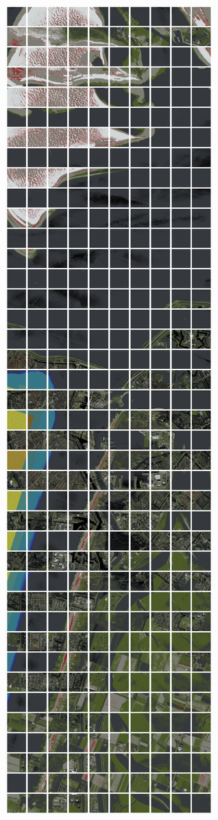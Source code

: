 <html>
<div>
<img src="https://github.com/HakkaTjakka/NL_TILE_MAP/blob/main/18/620/-1068/r.6200.-10680.png" height="44" width="44">
<img src="https://github.com/HakkaTjakka/NL_TILE_MAP/blob/main/18/620/-1068/r.6201.-10680.png" height="44" width="44">
<img src="https://github.com/HakkaTjakka/NL_TILE_MAP/blob/main/18/620/-1068/r.6202.-10680.png" height="44" width="44">
<img src="https://github.com/HakkaTjakka/NL_TILE_MAP/blob/main/18/620/-1068/r.6203.-10680.png" height="44" width="44">
<img src="https://github.com/HakkaTjakka/NL_TILE_MAP/blob/main/18/620/-1068/r.6204.-10680.png" height="44" width="44">
<img src="https://github.com/HakkaTjakka/NL_TILE_MAP/blob/main/18/620/-1068/r.6205.-10680.png" height="44" width="44">
<img src="https://github.com/HakkaTjakka/NL_TILE_MAP/blob/main/18/620/-1068/r.6206.-10680.png" height="44" width="44">
<img src="https://github.com/HakkaTjakka/NL_TILE_MAP/blob/main/18/620/-1068/r.6207.-10680.png" height="44" width="44">
<img src="https://github.com/HakkaTjakka/NL_TILE_MAP/blob/main/18/620/-1068/r.6208.-10680.png" height="44" width="44">
<img src="https://github.com/HakkaTjakka/NL_TILE_MAP/blob/main/18/620/-1068/r.6209.-10680.png" height="44" width="44">
<img src="https://github.com/HakkaTjakka/NL_TILE_MAP/blob/main/18/621/-1068/r.6210.-10680.png" height="44" width="44">
<img src="https://github.com/HakkaTjakka/NL_TILE_MAP/blob/main/18/621/-1068/r.6211.-10680.png" height="44" width="44">
<img src="https://github.com/HakkaTjakka/NL_TILE_MAP/blob/main/18/621/-1068/r.6212.-10680.png" height="44" width="44">
<img src="https://github.com/HakkaTjakka/NL_TILE_MAP/blob/main/18/621/-1068/r.6213.-10680.png" height="44" width="44">
<img src="https://github.com/HakkaTjakka/NL_TILE_MAP/blob/main/18/621/-1068/r.6214.-10680.png" height="44" width="44">
<img src="https://github.com/HakkaTjakka/NL_TILE_MAP/blob/main/18/621/-1068/r.6215.-10680.png" height="44" width="44">
<img src="https://github.com/HakkaTjakka/NL_TILE_MAP/blob/main/18/621/-1068/r.6216.-10680.png" height="44" width="44">
<img src="https://github.com/HakkaTjakka/NL_TILE_MAP/blob/main/18/621/-1068/r.6217.-10680.png" height="44" width="44">
<img src="https://github.com/HakkaTjakka/NL_TILE_MAP/blob/main/18/621/-1068/r.6218.-10680.png" height="44" width="44">
<img src="https://github.com/HakkaTjakka/NL_TILE_MAP/blob/main/18/621/-1068/r.6219.-10680.png" height="44" width="44">
<br>
<img src="https://github.com/HakkaTjakka/NL_TILE_MAP/blob/main/18/620/-1068/r.6200.-10679.png" height="44" width="44">
<img src="https://github.com/HakkaTjakka/NL_TILE_MAP/blob/main/18/620/-1068/r.6201.-10679.png" height="44" width="44">
<img src="https://github.com/HakkaTjakka/NL_TILE_MAP/blob/main/18/620/-1068/r.6202.-10679.png" height="44" width="44">
<img src="https://github.com/HakkaTjakka/NL_TILE_MAP/blob/main/18/620/-1068/r.6203.-10679.png" height="44" width="44">
<img src="https://github.com/HakkaTjakka/NL_TILE_MAP/blob/main/18/620/-1068/r.6204.-10679.png" height="44" width="44">
<img src="https://github.com/HakkaTjakka/NL_TILE_MAP/blob/main/18/620/-1068/r.6205.-10679.png" height="44" width="44">
<img src="https://github.com/HakkaTjakka/NL_TILE_MAP/blob/main/18/620/-1068/r.6206.-10679.png" height="44" width="44">
<img src="https://github.com/HakkaTjakka/NL_TILE_MAP/blob/main/18/620/-1068/r.6207.-10679.png" height="44" width="44">
<img src="https://github.com/HakkaTjakka/NL_TILE_MAP/blob/main/18/620/-1068/r.6208.-10679.png" height="44" width="44">
<img src="https://github.com/HakkaTjakka/NL_TILE_MAP/blob/main/18/620/-1068/r.6209.-10679.png" height="44" width="44">
<img src="https://github.com/HakkaTjakka/NL_TILE_MAP/blob/main/18/621/-1068/r.6210.-10679.png" height="44" width="44">
<img src="https://github.com/HakkaTjakka/NL_TILE_MAP/blob/main/18/621/-1068/r.6211.-10679.png" height="44" width="44">
<img src="https://github.com/HakkaTjakka/NL_TILE_MAP/blob/main/18/621/-1068/r.6212.-10679.png" height="44" width="44">
<img src="https://github.com/HakkaTjakka/NL_TILE_MAP/blob/main/18/621/-1068/r.6213.-10679.png" height="44" width="44">
<img src="https://github.com/HakkaTjakka/NL_TILE_MAP/blob/main/18/621/-1068/r.6214.-10679.png" height="44" width="44">
<img src="https://github.com/HakkaTjakka/NL_TILE_MAP/blob/main/18/621/-1068/r.6215.-10679.png" height="44" width="44">
<img src="https://github.com/HakkaTjakka/NL_TILE_MAP/blob/main/18/621/-1068/r.6216.-10679.png" height="44" width="44">
<img src="https://github.com/HakkaTjakka/NL_TILE_MAP/blob/main/18/621/-1068/r.6217.-10679.png" height="44" width="44">
<img src="https://github.com/HakkaTjakka/NL_TILE_MAP/blob/main/18/621/-1068/r.6218.-10679.png" height="44" width="44">
<img src="https://github.com/HakkaTjakka/NL_TILE_MAP/blob/main/18/621/-1068/r.6219.-10679.png" height="44" width="44">
<br>
<img src="https://github.com/HakkaTjakka/NL_TILE_MAP/blob/main/18/620/-1068/r.6200.-10678.png" height="44" width="44">
<img src="https://github.com/HakkaTjakka/NL_TILE_MAP/blob/main/18/620/-1068/r.6201.-10678.png" height="44" width="44">
<img src="https://github.com/HakkaTjakka/NL_TILE_MAP/blob/main/18/620/-1068/r.6202.-10678.png" height="44" width="44">
<img src="https://github.com/HakkaTjakka/NL_TILE_MAP/blob/main/18/620/-1068/r.6203.-10678.png" height="44" width="44">
<img src="https://github.com/HakkaTjakka/NL_TILE_MAP/blob/main/18/620/-1068/r.6204.-10678.png" height="44" width="44">
<img src="https://github.com/HakkaTjakka/NL_TILE_MAP/blob/main/18/620/-1068/r.6205.-10678.png" height="44" width="44">
<img src="https://github.com/HakkaTjakka/NL_TILE_MAP/blob/main/18/620/-1068/r.6206.-10678.png" height="44" width="44">
<img src="https://github.com/HakkaTjakka/NL_TILE_MAP/blob/main/18/620/-1068/r.6207.-10678.png" height="44" width="44">
<img src="https://github.com/HakkaTjakka/NL_TILE_MAP/blob/main/18/620/-1068/r.6208.-10678.png" height="44" width="44">
<img src="https://github.com/HakkaTjakka/NL_TILE_MAP/blob/main/18/620/-1068/r.6209.-10678.png" height="44" width="44">
<img src="https://github.com/HakkaTjakka/NL_TILE_MAP/blob/main/18/621/-1068/r.6210.-10678.png" height="44" width="44">
<img src="https://github.com/HakkaTjakka/NL_TILE_MAP/blob/main/18/621/-1068/r.6211.-10678.png" height="44" width="44">
<img src="https://github.com/HakkaTjakka/NL_TILE_MAP/blob/main/18/621/-1068/r.6212.-10678.png" height="44" width="44">
<img src="https://github.com/HakkaTjakka/NL_TILE_MAP/blob/main/18/621/-1068/r.6213.-10678.png" height="44" width="44">
<img src="https://github.com/HakkaTjakka/NL_TILE_MAP/blob/main/18/621/-1068/r.6214.-10678.png" height="44" width="44">
<img src="https://github.com/HakkaTjakka/NL_TILE_MAP/blob/main/18/621/-1068/r.6215.-10678.png" height="44" width="44">
<img src="https://github.com/HakkaTjakka/NL_TILE_MAP/blob/main/18/621/-1068/r.6216.-10678.png" height="44" width="44">
<img src="https://github.com/HakkaTjakka/NL_TILE_MAP/blob/main/18/621/-1068/r.6217.-10678.png" height="44" width="44">
<img src="https://github.com/HakkaTjakka/NL_TILE_MAP/blob/main/18/621/-1068/r.6218.-10678.png" height="44" width="44">
<img src="https://github.com/HakkaTjakka/NL_TILE_MAP/blob/main/18/621/-1068/r.6219.-10678.png" height="44" width="44">
<br>
<img src="https://github.com/HakkaTjakka/NL_TILE_MAP/blob/main/18/620/-1068/r.6200.-10677.png" height="44" width="44">
<img src="https://github.com/HakkaTjakka/NL_TILE_MAP/blob/main/18/620/-1068/r.6201.-10677.png" height="44" width="44">
<img src="https://github.com/HakkaTjakka/NL_TILE_MAP/blob/main/18/620/-1068/r.6202.-10677.png" height="44" width="44">
<img src="https://github.com/HakkaTjakka/NL_TILE_MAP/blob/main/18/620/-1068/r.6203.-10677.png" height="44" width="44">
<img src="https://github.com/HakkaTjakka/NL_TILE_MAP/blob/main/18/620/-1068/r.6204.-10677.png" height="44" width="44">
<img src="https://github.com/HakkaTjakka/NL_TILE_MAP/blob/main/18/620/-1068/r.6205.-10677.png" height="44" width="44">
<img src="https://github.com/HakkaTjakka/NL_TILE_MAP/blob/main/18/620/-1068/r.6206.-10677.png" height="44" width="44">
<img src="https://github.com/HakkaTjakka/NL_TILE_MAP/blob/main/18/620/-1068/r.6207.-10677.png" height="44" width="44">
<img src="https://github.com/HakkaTjakka/NL_TILE_MAP/blob/main/18/620/-1068/r.6208.-10677.png" height="44" width="44">
<img src="https://github.com/HakkaTjakka/NL_TILE_MAP/blob/main/18/620/-1068/r.6209.-10677.png" height="44" width="44">
<img src="https://github.com/HakkaTjakka/NL_TILE_MAP/blob/main/18/621/-1068/r.6210.-10677.png" height="44" width="44">
<img src="https://github.com/HakkaTjakka/NL_TILE_MAP/blob/main/18/621/-1068/r.6211.-10677.png" height="44" width="44">
<img src="https://github.com/HakkaTjakka/NL_TILE_MAP/blob/main/18/621/-1068/r.6212.-10677.png" height="44" width="44">
<img src="https://github.com/HakkaTjakka/NL_TILE_MAP/blob/main/18/621/-1068/r.6213.-10677.png" height="44" width="44">
<img src="https://github.com/HakkaTjakka/NL_TILE_MAP/blob/main/18/621/-1068/r.6214.-10677.png" height="44" width="44">
<img src="https://github.com/HakkaTjakka/NL_TILE_MAP/blob/main/18/621/-1068/r.6215.-10677.png" height="44" width="44">
<img src="https://github.com/HakkaTjakka/NL_TILE_MAP/blob/main/18/621/-1068/r.6216.-10677.png" height="44" width="44">
<img src="https://github.com/HakkaTjakka/NL_TILE_MAP/blob/main/18/621/-1068/r.6217.-10677.png" height="44" width="44">
<img src="https://github.com/HakkaTjakka/NL_TILE_MAP/blob/main/18/621/-1068/r.6218.-10677.png" height="44" width="44">
<img src="https://github.com/HakkaTjakka/NL_TILE_MAP/blob/main/18/621/-1068/r.6219.-10677.png" height="44" width="44">
<br>
<img src="https://github.com/HakkaTjakka/NL_TILE_MAP/blob/main/18/620/-1068/r.6200.-10676.png" height="44" width="44">
<img src="https://github.com/HakkaTjakka/NL_TILE_MAP/blob/main/18/620/-1068/r.6201.-10676.png" height="44" width="44">
<img src="https://github.com/HakkaTjakka/NL_TILE_MAP/blob/main/18/620/-1068/r.6202.-10676.png" height="44" width="44">
<img src="https://github.com/HakkaTjakka/NL_TILE_MAP/blob/main/18/620/-1068/r.6203.-10676.png" height="44" width="44">
<img src="https://github.com/HakkaTjakka/NL_TILE_MAP/blob/main/18/620/-1068/r.6204.-10676.png" height="44" width="44">
<img src="https://github.com/HakkaTjakka/NL_TILE_MAP/blob/main/18/620/-1068/r.6205.-10676.png" height="44" width="44">
<img src="https://github.com/HakkaTjakka/NL_TILE_MAP/blob/main/18/620/-1068/r.6206.-10676.png" height="44" width="44">
<img src="https://github.com/HakkaTjakka/NL_TILE_MAP/blob/main/18/620/-1068/r.6207.-10676.png" height="44" width="44">
<img src="https://github.com/HakkaTjakka/NL_TILE_MAP/blob/main/18/620/-1068/r.6208.-10676.png" height="44" width="44">
<img src="https://github.com/HakkaTjakka/NL_TILE_MAP/blob/main/18/620/-1068/r.6209.-10676.png" height="44" width="44">
<img src="https://github.com/HakkaTjakka/NL_TILE_MAP/blob/main/18/621/-1068/r.6210.-10676.png" height="44" width="44">
<img src="https://github.com/HakkaTjakka/NL_TILE_MAP/blob/main/18/621/-1068/r.6211.-10676.png" height="44" width="44">
<img src="https://github.com/HakkaTjakka/NL_TILE_MAP/blob/main/18/621/-1068/r.6212.-10676.png" height="44" width="44">
<img src="https://github.com/HakkaTjakka/NL_TILE_MAP/blob/main/18/621/-1068/r.6213.-10676.png" height="44" width="44">
<img src="https://github.com/HakkaTjakka/NL_TILE_MAP/blob/main/18/621/-1068/r.6214.-10676.png" height="44" width="44">
<img src="https://github.com/HakkaTjakka/NL_TILE_MAP/blob/main/18/621/-1068/r.6215.-10676.png" height="44" width="44">
<img src="https://github.com/HakkaTjakka/NL_TILE_MAP/blob/main/18/621/-1068/r.6216.-10676.png" height="44" width="44">
<img src="https://github.com/HakkaTjakka/NL_TILE_MAP/blob/main/18/621/-1068/r.6217.-10676.png" height="44" width="44">
<img src="https://github.com/HakkaTjakka/NL_TILE_MAP/blob/main/18/621/-1068/r.6218.-10676.png" height="44" width="44">
<img src="https://github.com/HakkaTjakka/NL_TILE_MAP/blob/main/18/621/-1068/r.6219.-10676.png" height="44" width="44">
<br>
<img src="https://github.com/HakkaTjakka/NL_TILE_MAP/blob/main/18/620/-1068/r.6200.-10675.png" height="44" width="44">
<img src="https://github.com/HakkaTjakka/NL_TILE_MAP/blob/main/18/620/-1068/r.6201.-10675.png" height="44" width="44">
<img src="https://github.com/HakkaTjakka/NL_TILE_MAP/blob/main/18/620/-1068/r.6202.-10675.png" height="44" width="44">
<img src="https://github.com/HakkaTjakka/NL_TILE_MAP/blob/main/18/620/-1068/r.6203.-10675.png" height="44" width="44">
<img src="https://github.com/HakkaTjakka/NL_TILE_MAP/blob/main/18/620/-1068/r.6204.-10675.png" height="44" width="44">
<img src="https://github.com/HakkaTjakka/NL_TILE_MAP/blob/main/18/620/-1068/r.6205.-10675.png" height="44" width="44">
<img src="https://github.com/HakkaTjakka/NL_TILE_MAP/blob/main/18/620/-1068/r.6206.-10675.png" height="44" width="44">
<img src="https://github.com/HakkaTjakka/NL_TILE_MAP/blob/main/18/620/-1068/r.6207.-10675.png" height="44" width="44">
<img src="https://github.com/HakkaTjakka/NL_TILE_MAP/blob/main/18/620/-1068/r.6208.-10675.png" height="44" width="44">
<img src="https://github.com/HakkaTjakka/NL_TILE_MAP/blob/main/18/620/-1068/r.6209.-10675.png" height="44" width="44">
<img src="https://github.com/HakkaTjakka/NL_TILE_MAP/blob/main/18/621/-1068/r.6210.-10675.png" height="44" width="44">
<img src="https://github.com/HakkaTjakka/NL_TILE_MAP/blob/main/18/621/-1068/r.6211.-10675.png" height="44" width="44">
<img src="https://github.com/HakkaTjakka/NL_TILE_MAP/blob/main/18/621/-1068/r.6212.-10675.png" height="44" width="44">
<img src="https://github.com/HakkaTjakka/NL_TILE_MAP/blob/main/18/621/-1068/r.6213.-10675.png" height="44" width="44">
<img src="https://github.com/HakkaTjakka/NL_TILE_MAP/blob/main/18/621/-1068/r.6214.-10675.png" height="44" width="44">
<img src="https://github.com/HakkaTjakka/NL_TILE_MAP/blob/main/18/621/-1068/r.6215.-10675.png" height="44" width="44">
<img src="https://github.com/HakkaTjakka/NL_TILE_MAP/blob/main/18/621/-1068/r.6216.-10675.png" height="44" width="44">
<img src="https://github.com/HakkaTjakka/NL_TILE_MAP/blob/main/18/621/-1068/r.6217.-10675.png" height="44" width="44">
<img src="https://github.com/HakkaTjakka/NL_TILE_MAP/blob/main/18/621/-1068/r.6218.-10675.png" height="44" width="44">
<img src="https://github.com/HakkaTjakka/NL_TILE_MAP/blob/main/18/621/-1068/r.6219.-10675.png" height="44" width="44">
<br>
<img src="https://github.com/HakkaTjakka/NL_TILE_MAP/blob/main/18/620/-1068/r.6200.-10674.png" height="44" width="44">
<img src="https://github.com/HakkaTjakka/NL_TILE_MAP/blob/main/18/620/-1068/r.6201.-10674.png" height="44" width="44">
<img src="https://github.com/HakkaTjakka/NL_TILE_MAP/blob/main/18/620/-1068/r.6202.-10674.png" height="44" width="44">
<img src="https://github.com/HakkaTjakka/NL_TILE_MAP/blob/main/18/620/-1068/r.6203.-10674.png" height="44" width="44">
<img src="https://github.com/HakkaTjakka/NL_TILE_MAP/blob/main/18/620/-1068/r.6204.-10674.png" height="44" width="44">
<img src="https://github.com/HakkaTjakka/NL_TILE_MAP/blob/main/18/620/-1068/r.6205.-10674.png" height="44" width="44">
<img src="https://github.com/HakkaTjakka/NL_TILE_MAP/blob/main/18/620/-1068/r.6206.-10674.png" height="44" width="44">
<img src="https://github.com/HakkaTjakka/NL_TILE_MAP/blob/main/18/620/-1068/r.6207.-10674.png" height="44" width="44">
<img src="https://github.com/HakkaTjakka/NL_TILE_MAP/blob/main/18/620/-1068/r.6208.-10674.png" height="44" width="44">
<img src="https://github.com/HakkaTjakka/NL_TILE_MAP/blob/main/18/620/-1068/r.6209.-10674.png" height="44" width="44">
<img src="https://github.com/HakkaTjakka/NL_TILE_MAP/blob/main/18/621/-1068/r.6210.-10674.png" height="44" width="44">
<img src="https://github.com/HakkaTjakka/NL_TILE_MAP/blob/main/18/621/-1068/r.6211.-10674.png" height="44" width="44">
<img src="https://github.com/HakkaTjakka/NL_TILE_MAP/blob/main/18/621/-1068/r.6212.-10674.png" height="44" width="44">
<img src="https://github.com/HakkaTjakka/NL_TILE_MAP/blob/main/18/621/-1068/r.6213.-10674.png" height="44" width="44">
<img src="https://github.com/HakkaTjakka/NL_TILE_MAP/blob/main/18/621/-1068/r.6214.-10674.png" height="44" width="44">
<img src="https://github.com/HakkaTjakka/NL_TILE_MAP/blob/main/18/621/-1068/r.6215.-10674.png" height="44" width="44">
<img src="https://github.com/HakkaTjakka/NL_TILE_MAP/blob/main/18/621/-1068/r.6216.-10674.png" height="44" width="44">
<img src="https://github.com/HakkaTjakka/NL_TILE_MAP/blob/main/18/621/-1068/r.6217.-10674.png" height="44" width="44">
<img src="https://github.com/HakkaTjakka/NL_TILE_MAP/blob/main/18/621/-1068/r.6218.-10674.png" height="44" width="44">
<img src="https://github.com/HakkaTjakka/NL_TILE_MAP/blob/main/18/621/-1068/r.6219.-10674.png" height="44" width="44">
<br>
<img src="https://github.com/HakkaTjakka/NL_TILE_MAP/blob/main/18/620/-1068/r.6200.-10673.png" height="44" width="44">
<img src="https://github.com/HakkaTjakka/NL_TILE_MAP/blob/main/18/620/-1068/r.6201.-10673.png" height="44" width="44">
<img src="https://github.com/HakkaTjakka/NL_TILE_MAP/blob/main/18/620/-1068/r.6202.-10673.png" height="44" width="44">
<img src="https://github.com/HakkaTjakka/NL_TILE_MAP/blob/main/18/620/-1068/r.6203.-10673.png" height="44" width="44">
<img src="https://github.com/HakkaTjakka/NL_TILE_MAP/blob/main/18/620/-1068/r.6204.-10673.png" height="44" width="44">
<img src="https://github.com/HakkaTjakka/NL_TILE_MAP/blob/main/18/620/-1068/r.6205.-10673.png" height="44" width="44">
<img src="https://github.com/HakkaTjakka/NL_TILE_MAP/blob/main/18/620/-1068/r.6206.-10673.png" height="44" width="44">
<img src="https://github.com/HakkaTjakka/NL_TILE_MAP/blob/main/18/620/-1068/r.6207.-10673.png" height="44" width="44">
<img src="https://github.com/HakkaTjakka/NL_TILE_MAP/blob/main/18/620/-1068/r.6208.-10673.png" height="44" width="44">
<img src="https://github.com/HakkaTjakka/NL_TILE_MAP/blob/main/18/620/-1068/r.6209.-10673.png" height="44" width="44">
<img src="https://github.com/HakkaTjakka/NL_TILE_MAP/blob/main/18/621/-1068/r.6210.-10673.png" height="44" width="44">
<img src="https://github.com/HakkaTjakka/NL_TILE_MAP/blob/main/18/621/-1068/r.6211.-10673.png" height="44" width="44">
<img src="https://github.com/HakkaTjakka/NL_TILE_MAP/blob/main/18/621/-1068/r.6212.-10673.png" height="44" width="44">
<img src="https://github.com/HakkaTjakka/NL_TILE_MAP/blob/main/18/621/-1068/r.6213.-10673.png" height="44" width="44">
<img src="https://github.com/HakkaTjakka/NL_TILE_MAP/blob/main/18/621/-1068/r.6214.-10673.png" height="44" width="44">
<img src="https://github.com/HakkaTjakka/NL_TILE_MAP/blob/main/18/621/-1068/r.6215.-10673.png" height="44" width="44">
<img src="https://github.com/HakkaTjakka/NL_TILE_MAP/blob/main/18/621/-1068/r.6216.-10673.png" height="44" width="44">
<img src="https://github.com/HakkaTjakka/NL_TILE_MAP/blob/main/18/621/-1068/r.6217.-10673.png" height="44" width="44">
<img src="https://github.com/HakkaTjakka/NL_TILE_MAP/blob/main/18/621/-1068/r.6218.-10673.png" height="44" width="44">
<img src="https://github.com/HakkaTjakka/NL_TILE_MAP/blob/main/18/621/-1068/r.6219.-10673.png" height="44" width="44">
<br>
<img src="https://github.com/HakkaTjakka/NL_TILE_MAP/blob/main/18/620/-1068/r.6200.-10672.png" height="44" width="44">
<img src="https://github.com/HakkaTjakka/NL_TILE_MAP/blob/main/18/620/-1068/r.6201.-10672.png" height="44" width="44">
<img src="https://github.com/HakkaTjakka/NL_TILE_MAP/blob/main/18/620/-1068/r.6202.-10672.png" height="44" width="44">
<img src="https://github.com/HakkaTjakka/NL_TILE_MAP/blob/main/18/620/-1068/r.6203.-10672.png" height="44" width="44">
<img src="https://github.com/HakkaTjakka/NL_TILE_MAP/blob/main/18/620/-1068/r.6204.-10672.png" height="44" width="44">
<img src="https://github.com/HakkaTjakka/NL_TILE_MAP/blob/main/18/620/-1068/r.6205.-10672.png" height="44" width="44">
<img src="https://github.com/HakkaTjakka/NL_TILE_MAP/blob/main/18/620/-1068/r.6206.-10672.png" height="44" width="44">
<img src="https://github.com/HakkaTjakka/NL_TILE_MAP/blob/main/18/620/-1068/r.6207.-10672.png" height="44" width="44">
<img src="https://github.com/HakkaTjakka/NL_TILE_MAP/blob/main/18/620/-1068/r.6208.-10672.png" height="44" width="44">
<img src="https://github.com/HakkaTjakka/NL_TILE_MAP/blob/main/18/620/-1068/r.6209.-10672.png" height="44" width="44">
<img src="https://github.com/HakkaTjakka/NL_TILE_MAP/blob/main/18/621/-1068/r.6210.-10672.png" height="44" width="44">
<img src="https://github.com/HakkaTjakka/NL_TILE_MAP/blob/main/18/621/-1068/r.6211.-10672.png" height="44" width="44">
<img src="https://github.com/HakkaTjakka/NL_TILE_MAP/blob/main/18/621/-1068/r.6212.-10672.png" height="44" width="44">
<img src="https://github.com/HakkaTjakka/NL_TILE_MAP/blob/main/18/621/-1068/r.6213.-10672.png" height="44" width="44">
<img src="https://github.com/HakkaTjakka/NL_TILE_MAP/blob/main/18/621/-1068/r.6214.-10672.png" height="44" width="44">
<img src="https://github.com/HakkaTjakka/NL_TILE_MAP/blob/main/18/621/-1068/r.6215.-10672.png" height="44" width="44">
<img src="https://github.com/HakkaTjakka/NL_TILE_MAP/blob/main/18/621/-1068/r.6216.-10672.png" height="44" width="44">
<img src="https://github.com/HakkaTjakka/NL_TILE_MAP/blob/main/18/621/-1068/r.6217.-10672.png" height="44" width="44">
<img src="https://github.com/HakkaTjakka/NL_TILE_MAP/blob/main/18/621/-1068/r.6218.-10672.png" height="44" width="44">
<img src="https://github.com/HakkaTjakka/NL_TILE_MAP/blob/main/18/621/-1068/r.6219.-10672.png" height="44" width="44">
<br>
<img src="https://github.com/HakkaTjakka/NL_TILE_MAP/blob/main/18/620/-1068/r.6200.-10671.png" height="44" width="44">
<img src="https://github.com/HakkaTjakka/NL_TILE_MAP/blob/main/18/620/-1068/r.6201.-10671.png" height="44" width="44">
<img src="https://github.com/HakkaTjakka/NL_TILE_MAP/blob/main/18/620/-1068/r.6202.-10671.png" height="44" width="44">
<img src="https://github.com/HakkaTjakka/NL_TILE_MAP/blob/main/18/620/-1068/r.6203.-10671.png" height="44" width="44">
<img src="https://github.com/HakkaTjakka/NL_TILE_MAP/blob/main/18/620/-1068/r.6204.-10671.png" height="44" width="44">
<img src="https://github.com/HakkaTjakka/NL_TILE_MAP/blob/main/18/620/-1068/r.6205.-10671.png" height="44" width="44">
<img src="https://github.com/HakkaTjakka/NL_TILE_MAP/blob/main/18/620/-1068/r.6206.-10671.png" height="44" width="44">
<img src="https://github.com/HakkaTjakka/NL_TILE_MAP/blob/main/18/620/-1068/r.6207.-10671.png" height="44" width="44">
<img src="https://github.com/HakkaTjakka/NL_TILE_MAP/blob/main/18/620/-1068/r.6208.-10671.png" height="44" width="44">
<img src="https://github.com/HakkaTjakka/NL_TILE_MAP/blob/main/18/620/-1068/r.6209.-10671.png" height="44" width="44">
<img src="https://github.com/HakkaTjakka/NL_TILE_MAP/blob/main/18/621/-1068/r.6210.-10671.png" height="44" width="44">
<img src="https://github.com/HakkaTjakka/NL_TILE_MAP/blob/main/18/621/-1068/r.6211.-10671.png" height="44" width="44">
<img src="https://github.com/HakkaTjakka/NL_TILE_MAP/blob/main/18/621/-1068/r.6212.-10671.png" height="44" width="44">
<img src="https://github.com/HakkaTjakka/NL_TILE_MAP/blob/main/18/621/-1068/r.6213.-10671.png" height="44" width="44">
<img src="https://github.com/HakkaTjakka/NL_TILE_MAP/blob/main/18/621/-1068/r.6214.-10671.png" height="44" width="44">
<img src="https://github.com/HakkaTjakka/NL_TILE_MAP/blob/main/18/621/-1068/r.6215.-10671.png" height="44" width="44">
<img src="https://github.com/HakkaTjakka/NL_TILE_MAP/blob/main/18/621/-1068/r.6216.-10671.png" height="44" width="44">
<img src="https://github.com/HakkaTjakka/NL_TILE_MAP/blob/main/18/621/-1068/r.6217.-10671.png" height="44" width="44">
<img src="https://github.com/HakkaTjakka/NL_TILE_MAP/blob/main/18/621/-1068/r.6218.-10671.png" height="44" width="44">
<img src="https://github.com/HakkaTjakka/NL_TILE_MAP/blob/main/18/621/-1068/r.6219.-10671.png" height="44" width="44">
<br>
<img src="https://github.com/HakkaTjakka/NL_TILE_MAP/blob/main/18/620/-1067/r.6200.-10670.png" height="44" width="44">
<img src="https://github.com/HakkaTjakka/NL_TILE_MAP/blob/main/18/620/-1067/r.6201.-10670.png" height="44" width="44">
<img src="https://github.com/HakkaTjakka/NL_TILE_MAP/blob/main/18/620/-1067/r.6202.-10670.png" height="44" width="44">
<img src="https://github.com/HakkaTjakka/NL_TILE_MAP/blob/main/18/620/-1067/r.6203.-10670.png" height="44" width="44">
<img src="https://github.com/HakkaTjakka/NL_TILE_MAP/blob/main/18/620/-1067/r.6204.-10670.png" height="44" width="44">
<img src="https://github.com/HakkaTjakka/NL_TILE_MAP/blob/main/18/620/-1067/r.6205.-10670.png" height="44" width="44">
<img src="https://github.com/HakkaTjakka/NL_TILE_MAP/blob/main/18/620/-1067/r.6206.-10670.png" height="44" width="44">
<img src="https://github.com/HakkaTjakka/NL_TILE_MAP/blob/main/18/620/-1067/r.6207.-10670.png" height="44" width="44">
<img src="https://github.com/HakkaTjakka/NL_TILE_MAP/blob/main/18/620/-1067/r.6208.-10670.png" height="44" width="44">
<img src="https://github.com/HakkaTjakka/NL_TILE_MAP/blob/main/18/620/-1067/r.6209.-10670.png" height="44" width="44">
<img src="https://github.com/HakkaTjakka/NL_TILE_MAP/blob/main/18/621/-1067/r.6210.-10670.png" height="44" width="44">
<img src="https://github.com/HakkaTjakka/NL_TILE_MAP/blob/main/18/621/-1067/r.6211.-10670.png" height="44" width="44">
<img src="https://github.com/HakkaTjakka/NL_TILE_MAP/blob/main/18/621/-1067/r.6212.-10670.png" height="44" width="44">
<img src="https://github.com/HakkaTjakka/NL_TILE_MAP/blob/main/18/621/-1067/r.6213.-10670.png" height="44" width="44">
<img src="https://github.com/HakkaTjakka/NL_TILE_MAP/blob/main/18/621/-1067/r.6214.-10670.png" height="44" width="44">
<img src="https://github.com/HakkaTjakka/NL_TILE_MAP/blob/main/18/621/-1067/r.6215.-10670.png" height="44" width="44">
<img src="https://github.com/HakkaTjakka/NL_TILE_MAP/blob/main/18/621/-1067/r.6216.-10670.png" height="44" width="44">
<img src="https://github.com/HakkaTjakka/NL_TILE_MAP/blob/main/18/621/-1067/r.6217.-10670.png" height="44" width="44">
<img src="https://github.com/HakkaTjakka/NL_TILE_MAP/blob/main/18/621/-1067/r.6218.-10670.png" height="44" width="44">
<img src="https://github.com/HakkaTjakka/NL_TILE_MAP/blob/main/18/621/-1067/r.6219.-10670.png" height="44" width="44">
<br>
<img src="https://github.com/HakkaTjakka/NL_TILE_MAP/blob/main/18/620/-1067/r.6200.-10669.png" height="44" width="44">
<img src="https://github.com/HakkaTjakka/NL_TILE_MAP/blob/main/18/620/-1067/r.6201.-10669.png" height="44" width="44">
<img src="https://github.com/HakkaTjakka/NL_TILE_MAP/blob/main/18/620/-1067/r.6202.-10669.png" height="44" width="44">
<img src="https://github.com/HakkaTjakka/NL_TILE_MAP/blob/main/18/620/-1067/r.6203.-10669.png" height="44" width="44">
<img src="https://github.com/HakkaTjakka/NL_TILE_MAP/blob/main/18/620/-1067/r.6204.-10669.png" height="44" width="44">
<img src="https://github.com/HakkaTjakka/NL_TILE_MAP/blob/main/18/620/-1067/r.6205.-10669.png" height="44" width="44">
<img src="https://github.com/HakkaTjakka/NL_TILE_MAP/blob/main/18/620/-1067/r.6206.-10669.png" height="44" width="44">
<img src="https://github.com/HakkaTjakka/NL_TILE_MAP/blob/main/18/620/-1067/r.6207.-10669.png" height="44" width="44">
<img src="https://github.com/HakkaTjakka/NL_TILE_MAP/blob/main/18/620/-1067/r.6208.-10669.png" height="44" width="44">
<img src="https://github.com/HakkaTjakka/NL_TILE_MAP/blob/main/18/620/-1067/r.6209.-10669.png" height="44" width="44">
<img src="https://github.com/HakkaTjakka/NL_TILE_MAP/blob/main/18/621/-1067/r.6210.-10669.png" height="44" width="44">
<img src="https://github.com/HakkaTjakka/NL_TILE_MAP/blob/main/18/621/-1067/r.6211.-10669.png" height="44" width="44">
<img src="https://github.com/HakkaTjakka/NL_TILE_MAP/blob/main/18/621/-1067/r.6212.-10669.png" height="44" width="44">
<img src="https://github.com/HakkaTjakka/NL_TILE_MAP/blob/main/18/621/-1067/r.6213.-10669.png" height="44" width="44">
<img src="https://github.com/HakkaTjakka/NL_TILE_MAP/blob/main/18/621/-1067/r.6214.-10669.png" height="44" width="44">
<img src="https://github.com/HakkaTjakka/NL_TILE_MAP/blob/main/18/621/-1067/r.6215.-10669.png" height="44" width="44">
<img src="https://github.com/HakkaTjakka/NL_TILE_MAP/blob/main/18/621/-1067/r.6216.-10669.png" height="44" width="44">
<img src="https://github.com/HakkaTjakka/NL_TILE_MAP/blob/main/18/621/-1067/r.6217.-10669.png" height="44" width="44">
<img src="https://github.com/HakkaTjakka/NL_TILE_MAP/blob/main/18/621/-1067/r.6218.-10669.png" height="44" width="44">
<img src="https://github.com/HakkaTjakka/NL_TILE_MAP/blob/main/18/621/-1067/r.6219.-10669.png" height="44" width="44">
<br>
<img src="https://github.com/HakkaTjakka/NL_TILE_MAP/blob/main/18/620/-1067/r.6200.-10668.png" height="44" width="44">
<img src="https://github.com/HakkaTjakka/NL_TILE_MAP/blob/main/18/620/-1067/r.6201.-10668.png" height="44" width="44">
<img src="https://github.com/HakkaTjakka/NL_TILE_MAP/blob/main/18/620/-1067/r.6202.-10668.png" height="44" width="44">
<img src="https://github.com/HakkaTjakka/NL_TILE_MAP/blob/main/18/620/-1067/r.6203.-10668.png" height="44" width="44">
<img src="https://github.com/HakkaTjakka/NL_TILE_MAP/blob/main/18/620/-1067/r.6204.-10668.png" height="44" width="44">
<img src="https://github.com/HakkaTjakka/NL_TILE_MAP/blob/main/18/620/-1067/r.6205.-10668.png" height="44" width="44">
<img src="https://github.com/HakkaTjakka/NL_TILE_MAP/blob/main/18/620/-1067/r.6206.-10668.png" height="44" width="44">
<img src="https://github.com/HakkaTjakka/NL_TILE_MAP/blob/main/18/620/-1067/r.6207.-10668.png" height="44" width="44">
<img src="https://github.com/HakkaTjakka/NL_TILE_MAP/blob/main/18/620/-1067/r.6208.-10668.png" height="44" width="44">
<img src="https://github.com/HakkaTjakka/NL_TILE_MAP/blob/main/18/620/-1067/r.6209.-10668.png" height="44" width="44">
<img src="https://github.com/HakkaTjakka/NL_TILE_MAP/blob/main/18/621/-1067/r.6210.-10668.png" height="44" width="44">
<img src="https://github.com/HakkaTjakka/NL_TILE_MAP/blob/main/18/621/-1067/r.6211.-10668.png" height="44" width="44">
<img src="https://github.com/HakkaTjakka/NL_TILE_MAP/blob/main/18/621/-1067/r.6212.-10668.png" height="44" width="44">
<img src="https://github.com/HakkaTjakka/NL_TILE_MAP/blob/main/18/621/-1067/r.6213.-10668.png" height="44" width="44">
<img src="https://github.com/HakkaTjakka/NL_TILE_MAP/blob/main/18/621/-1067/r.6214.-10668.png" height="44" width="44">
<img src="https://github.com/HakkaTjakka/NL_TILE_MAP/blob/main/18/621/-1067/r.6215.-10668.png" height="44" width="44">
<img src="https://github.com/HakkaTjakka/NL_TILE_MAP/blob/main/18/621/-1067/r.6216.-10668.png" height="44" width="44">
<img src="https://github.com/HakkaTjakka/NL_TILE_MAP/blob/main/18/621/-1067/r.6217.-10668.png" height="44" width="44">
<img src="https://github.com/HakkaTjakka/NL_TILE_MAP/blob/main/18/621/-1067/r.6218.-10668.png" height="44" width="44">
<img src="https://github.com/HakkaTjakka/NL_TILE_MAP/blob/main/18/621/-1067/r.6219.-10668.png" height="44" width="44">
<br>
<img src="https://github.com/HakkaTjakka/NL_TILE_MAP/blob/main/18/620/-1067/r.6200.-10667.png" height="44" width="44">
<img src="https://github.com/HakkaTjakka/NL_TILE_MAP/blob/main/18/620/-1067/r.6201.-10667.png" height="44" width="44">
<img src="https://github.com/HakkaTjakka/NL_TILE_MAP/blob/main/18/620/-1067/r.6202.-10667.png" height="44" width="44">
<img src="https://github.com/HakkaTjakka/NL_TILE_MAP/blob/main/18/620/-1067/r.6203.-10667.png" height="44" width="44">
<img src="https://github.com/HakkaTjakka/NL_TILE_MAP/blob/main/18/620/-1067/r.6204.-10667.png" height="44" width="44">
<img src="https://github.com/HakkaTjakka/NL_TILE_MAP/blob/main/18/620/-1067/r.6205.-10667.png" height="44" width="44">
<img src="https://github.com/HakkaTjakka/NL_TILE_MAP/blob/main/18/620/-1067/r.6206.-10667.png" height="44" width="44">
<img src="https://github.com/HakkaTjakka/NL_TILE_MAP/blob/main/18/620/-1067/r.6207.-10667.png" height="44" width="44">
<img src="https://github.com/HakkaTjakka/NL_TILE_MAP/blob/main/18/620/-1067/r.6208.-10667.png" height="44" width="44">
<img src="https://github.com/HakkaTjakka/NL_TILE_MAP/blob/main/18/620/-1067/r.6209.-10667.png" height="44" width="44">
<img src="https://github.com/HakkaTjakka/NL_TILE_MAP/blob/main/18/621/-1067/r.6210.-10667.png" height="44" width="44">
<img src="https://github.com/HakkaTjakka/NL_TILE_MAP/blob/main/18/621/-1067/r.6211.-10667.png" height="44" width="44">
<img src="https://github.com/HakkaTjakka/NL_TILE_MAP/blob/main/18/621/-1067/r.6212.-10667.png" height="44" width="44">
<img src="https://github.com/HakkaTjakka/NL_TILE_MAP/blob/main/18/621/-1067/r.6213.-10667.png" height="44" width="44">
<img src="https://github.com/HakkaTjakka/NL_TILE_MAP/blob/main/18/621/-1067/r.6214.-10667.png" height="44" width="44">
<img src="https://github.com/HakkaTjakka/NL_TILE_MAP/blob/main/18/621/-1067/r.6215.-10667.png" height="44" width="44">
<img src="https://github.com/HakkaTjakka/NL_TILE_MAP/blob/main/18/621/-1067/r.6216.-10667.png" height="44" width="44">
<img src="https://github.com/HakkaTjakka/NL_TILE_MAP/blob/main/18/621/-1067/r.6217.-10667.png" height="44" width="44">
<img src="https://github.com/HakkaTjakka/NL_TILE_MAP/blob/main/18/621/-1067/r.6218.-10667.png" height="44" width="44">
<img src="https://github.com/HakkaTjakka/NL_TILE_MAP/blob/main/18/621/-1067/r.6219.-10667.png" height="44" width="44">
<br>
<img src="https://github.com/HakkaTjakka/NL_TILE_MAP/blob/main/18/620/-1067/r.6200.-10666.png" height="44" width="44">
<img src="https://github.com/HakkaTjakka/NL_TILE_MAP/blob/main/18/620/-1067/r.6201.-10666.png" height="44" width="44">
<img src="https://github.com/HakkaTjakka/NL_TILE_MAP/blob/main/18/620/-1067/r.6202.-10666.png" height="44" width="44">
<img src="https://github.com/HakkaTjakka/NL_TILE_MAP/blob/main/18/620/-1067/r.6203.-10666.png" height="44" width="44">
<img src="https://github.com/HakkaTjakka/NL_TILE_MAP/blob/main/18/620/-1067/r.6204.-10666.png" height="44" width="44">
<img src="https://github.com/HakkaTjakka/NL_TILE_MAP/blob/main/18/620/-1067/r.6205.-10666.png" height="44" width="44">
<img src="https://github.com/HakkaTjakka/NL_TILE_MAP/blob/main/18/620/-1067/r.6206.-10666.png" height="44" width="44">
<img src="https://github.com/HakkaTjakka/NL_TILE_MAP/blob/main/18/620/-1067/r.6207.-10666.png" height="44" width="44">
<img src="https://github.com/HakkaTjakka/NL_TILE_MAP/blob/main/18/620/-1067/r.6208.-10666.png" height="44" width="44">
<img src="https://github.com/HakkaTjakka/NL_TILE_MAP/blob/main/18/620/-1067/r.6209.-10666.png" height="44" width="44">
<img src="https://github.com/HakkaTjakka/NL_TILE_MAP/blob/main/18/621/-1067/r.6210.-10666.png" height="44" width="44">
<img src="https://github.com/HakkaTjakka/NL_TILE_MAP/blob/main/18/621/-1067/r.6211.-10666.png" height="44" width="44">
<img src="https://github.com/HakkaTjakka/NL_TILE_MAP/blob/main/18/621/-1067/r.6212.-10666.png" height="44" width="44">
<img src="https://github.com/HakkaTjakka/NL_TILE_MAP/blob/main/18/621/-1067/r.6213.-10666.png" height="44" width="44">
<img src="https://github.com/HakkaTjakka/NL_TILE_MAP/blob/main/18/621/-1067/r.6214.-10666.png" height="44" width="44">
<img src="https://github.com/HakkaTjakka/NL_TILE_MAP/blob/main/18/621/-1067/r.6215.-10666.png" height="44" width="44">
<img src="https://github.com/HakkaTjakka/NL_TILE_MAP/blob/main/18/621/-1067/r.6216.-10666.png" height="44" width="44">
<img src="https://github.com/HakkaTjakka/NL_TILE_MAP/blob/main/18/621/-1067/r.6217.-10666.png" height="44" width="44">
<img src="https://github.com/HakkaTjakka/NL_TILE_MAP/blob/main/18/621/-1067/r.6218.-10666.png" height="44" width="44">
<img src="https://github.com/HakkaTjakka/NL_TILE_MAP/blob/main/18/621/-1067/r.6219.-10666.png" height="44" width="44">
<br>
<img src="https://github.com/HakkaTjakka/NL_TILE_MAP/blob/main/18/620/-1067/r.6200.-10665.png" height="44" width="44">
<img src="https://github.com/HakkaTjakka/NL_TILE_MAP/blob/main/18/620/-1067/r.6201.-10665.png" height="44" width="44">
<img src="https://github.com/HakkaTjakka/NL_TILE_MAP/blob/main/18/620/-1067/r.6202.-10665.png" height="44" width="44">
<img src="https://github.com/HakkaTjakka/NL_TILE_MAP/blob/main/18/620/-1067/r.6203.-10665.png" height="44" width="44">
<img src="https://github.com/HakkaTjakka/NL_TILE_MAP/blob/main/18/620/-1067/r.6204.-10665.png" height="44" width="44">
<img src="https://github.com/HakkaTjakka/NL_TILE_MAP/blob/main/18/620/-1067/r.6205.-10665.png" height="44" width="44">
<img src="https://github.com/HakkaTjakka/NL_TILE_MAP/blob/main/18/620/-1067/r.6206.-10665.png" height="44" width="44">
<img src="https://github.com/HakkaTjakka/NL_TILE_MAP/blob/main/18/620/-1067/r.6207.-10665.png" height="44" width="44">
<img src="https://github.com/HakkaTjakka/NL_TILE_MAP/blob/main/18/620/-1067/r.6208.-10665.png" height="44" width="44">
<img src="https://github.com/HakkaTjakka/NL_TILE_MAP/blob/main/18/620/-1067/r.6209.-10665.png" height="44" width="44">
<img src="https://github.com/HakkaTjakka/NL_TILE_MAP/blob/main/18/621/-1067/r.6210.-10665.png" height="44" width="44">
<img src="https://github.com/HakkaTjakka/NL_TILE_MAP/blob/main/18/621/-1067/r.6211.-10665.png" height="44" width="44">
<img src="https://github.com/HakkaTjakka/NL_TILE_MAP/blob/main/18/621/-1067/r.6212.-10665.png" height="44" width="44">
<img src="https://github.com/HakkaTjakka/NL_TILE_MAP/blob/main/18/621/-1067/r.6213.-10665.png" height="44" width="44">
<img src="https://github.com/HakkaTjakka/NL_TILE_MAP/blob/main/18/621/-1067/r.6214.-10665.png" height="44" width="44">
<img src="https://github.com/HakkaTjakka/NL_TILE_MAP/blob/main/18/621/-1067/r.6215.-10665.png" height="44" width="44">
<img src="https://github.com/HakkaTjakka/NL_TILE_MAP/blob/main/18/621/-1067/r.6216.-10665.png" height="44" width="44">
<img src="https://github.com/HakkaTjakka/NL_TILE_MAP/blob/main/18/621/-1067/r.6217.-10665.png" height="44" width="44">
<img src="https://github.com/HakkaTjakka/NL_TILE_MAP/blob/main/18/621/-1067/r.6218.-10665.png" height="44" width="44">
<img src="https://github.com/HakkaTjakka/NL_TILE_MAP/blob/main/18/621/-1067/r.6219.-10665.png" height="44" width="44">
<br>
<img src="https://github.com/HakkaTjakka/NL_TILE_MAP/blob/main/18/620/-1067/r.6200.-10664.png" height="44" width="44">
<img src="https://github.com/HakkaTjakka/NL_TILE_MAP/blob/main/18/620/-1067/r.6201.-10664.png" height="44" width="44">
<img src="https://github.com/HakkaTjakka/NL_TILE_MAP/blob/main/18/620/-1067/r.6202.-10664.png" height="44" width="44">
<img src="https://github.com/HakkaTjakka/NL_TILE_MAP/blob/main/18/620/-1067/r.6203.-10664.png" height="44" width="44">
<img src="https://github.com/HakkaTjakka/NL_TILE_MAP/blob/main/18/620/-1067/r.6204.-10664.png" height="44" width="44">
<img src="https://github.com/HakkaTjakka/NL_TILE_MAP/blob/main/18/620/-1067/r.6205.-10664.png" height="44" width="44">
<img src="https://github.com/HakkaTjakka/NL_TILE_MAP/blob/main/18/620/-1067/r.6206.-10664.png" height="44" width="44">
<img src="https://github.com/HakkaTjakka/NL_TILE_MAP/blob/main/18/620/-1067/r.6207.-10664.png" height="44" width="44">
<img src="https://github.com/HakkaTjakka/NL_TILE_MAP/blob/main/18/620/-1067/r.6208.-10664.png" height="44" width="44">
<img src="https://github.com/HakkaTjakka/NL_TILE_MAP/blob/main/18/620/-1067/r.6209.-10664.png" height="44" width="44">
<img src="https://github.com/HakkaTjakka/NL_TILE_MAP/blob/main/18/621/-1067/r.6210.-10664.png" height="44" width="44">
<img src="https://github.com/HakkaTjakka/NL_TILE_MAP/blob/main/18/621/-1067/r.6211.-10664.png" height="44" width="44">
<img src="https://github.com/HakkaTjakka/NL_TILE_MAP/blob/main/18/621/-1067/r.6212.-10664.png" height="44" width="44">
<img src="https://github.com/HakkaTjakka/NL_TILE_MAP/blob/main/18/621/-1067/r.6213.-10664.png" height="44" width="44">
<img src="https://github.com/HakkaTjakka/NL_TILE_MAP/blob/main/18/621/-1067/r.6214.-10664.png" height="44" width="44">
<img src="https://github.com/HakkaTjakka/NL_TILE_MAP/blob/main/18/621/-1067/r.6215.-10664.png" height="44" width="44">
<img src="https://github.com/HakkaTjakka/NL_TILE_MAP/blob/main/18/621/-1067/r.6216.-10664.png" height="44" width="44">
<img src="https://github.com/HakkaTjakka/NL_TILE_MAP/blob/main/18/621/-1067/r.6217.-10664.png" height="44" width="44">
<img src="https://github.com/HakkaTjakka/NL_TILE_MAP/blob/main/18/621/-1067/r.6218.-10664.png" height="44" width="44">
<img src="https://github.com/HakkaTjakka/NL_TILE_MAP/blob/main/18/621/-1067/r.6219.-10664.png" height="44" width="44">
<br>
<img src="https://github.com/HakkaTjakka/NL_TILE_MAP/blob/main/18/620/-1067/r.6200.-10663.png" height="44" width="44">
<img src="https://github.com/HakkaTjakka/NL_TILE_MAP/blob/main/18/620/-1067/r.6201.-10663.png" height="44" width="44">
<img src="https://github.com/HakkaTjakka/NL_TILE_MAP/blob/main/18/620/-1067/r.6202.-10663.png" height="44" width="44">
<img src="https://github.com/HakkaTjakka/NL_TILE_MAP/blob/main/18/620/-1067/r.6203.-10663.png" height="44" width="44">
<img src="https://github.com/HakkaTjakka/NL_TILE_MAP/blob/main/18/620/-1067/r.6204.-10663.png" height="44" width="44">
<img src="https://github.com/HakkaTjakka/NL_TILE_MAP/blob/main/18/620/-1067/r.6205.-10663.png" height="44" width="44">
<img src="https://github.com/HakkaTjakka/NL_TILE_MAP/blob/main/18/620/-1067/r.6206.-10663.png" height="44" width="44">
<img src="https://github.com/HakkaTjakka/NL_TILE_MAP/blob/main/18/620/-1067/r.6207.-10663.png" height="44" width="44">
<img src="https://github.com/HakkaTjakka/NL_TILE_MAP/blob/main/18/620/-1067/r.6208.-10663.png" height="44" width="44">
<img src="https://github.com/HakkaTjakka/NL_TILE_MAP/blob/main/18/620/-1067/r.6209.-10663.png" height="44" width="44">
<img src="https://github.com/HakkaTjakka/NL_TILE_MAP/blob/main/18/621/-1067/r.6210.-10663.png" height="44" width="44">
<img src="https://github.com/HakkaTjakka/NL_TILE_MAP/blob/main/18/621/-1067/r.6211.-10663.png" height="44" width="44">
<img src="https://github.com/HakkaTjakka/NL_TILE_MAP/blob/main/18/621/-1067/r.6212.-10663.png" height="44" width="44">
<img src="https://github.com/HakkaTjakka/NL_TILE_MAP/blob/main/18/621/-1067/r.6213.-10663.png" height="44" width="44">
<img src="https://github.com/HakkaTjakka/NL_TILE_MAP/blob/main/18/621/-1067/r.6214.-10663.png" height="44" width="44">
<img src="https://github.com/HakkaTjakka/NL_TILE_MAP/blob/main/18/621/-1067/r.6215.-10663.png" height="44" width="44">
<img src="https://github.com/HakkaTjakka/NL_TILE_MAP/blob/main/18/621/-1067/r.6216.-10663.png" height="44" width="44">
<img src="https://github.com/HakkaTjakka/NL_TILE_MAP/blob/main/18/621/-1067/r.6217.-10663.png" height="44" width="44">
<img src="https://github.com/HakkaTjakka/NL_TILE_MAP/blob/main/18/621/-1067/r.6218.-10663.png" height="44" width="44">
<img src="https://github.com/HakkaTjakka/NL_TILE_MAP/blob/main/18/621/-1067/r.6219.-10663.png" height="44" width="44">
<br>
<img src="https://github.com/HakkaTjakka/NL_TILE_MAP/blob/main/18/620/-1067/r.6200.-10662.png" height="44" width="44">
<img src="https://github.com/HakkaTjakka/NL_TILE_MAP/blob/main/18/620/-1067/r.6201.-10662.png" height="44" width="44">
<img src="https://github.com/HakkaTjakka/NL_TILE_MAP/blob/main/18/620/-1067/r.6202.-10662.png" height="44" width="44">
<img src="https://github.com/HakkaTjakka/NL_TILE_MAP/blob/main/18/620/-1067/r.6203.-10662.png" height="44" width="44">
<img src="https://github.com/HakkaTjakka/NL_TILE_MAP/blob/main/18/620/-1067/r.6204.-10662.png" height="44" width="44">
<img src="https://github.com/HakkaTjakka/NL_TILE_MAP/blob/main/18/620/-1067/r.6205.-10662.png" height="44" width="44">
<img src="https://github.com/HakkaTjakka/NL_TILE_MAP/blob/main/18/620/-1067/r.6206.-10662.png" height="44" width="44">
<img src="https://github.com/HakkaTjakka/NL_TILE_MAP/blob/main/18/620/-1067/r.6207.-10662.png" height="44" width="44">
<img src="https://github.com/HakkaTjakka/NL_TILE_MAP/blob/main/18/620/-1067/r.6208.-10662.png" height="44" width="44">
<img src="https://github.com/HakkaTjakka/NL_TILE_MAP/blob/main/18/620/-1067/r.6209.-10662.png" height="44" width="44">
<img src="https://github.com/HakkaTjakka/NL_TILE_MAP/blob/main/18/621/-1067/r.6210.-10662.png" height="44" width="44">
<img src="https://github.com/HakkaTjakka/NL_TILE_MAP/blob/main/18/621/-1067/r.6211.-10662.png" height="44" width="44">
<img src="https://github.com/HakkaTjakka/NL_TILE_MAP/blob/main/18/621/-1067/r.6212.-10662.png" height="44" width="44">
<img src="https://github.com/HakkaTjakka/NL_TILE_MAP/blob/main/18/621/-1067/r.6213.-10662.png" height="44" width="44">
<img src="https://github.com/HakkaTjakka/NL_TILE_MAP/blob/main/18/621/-1067/r.6214.-10662.png" height="44" width="44">
<img src="https://github.com/HakkaTjakka/NL_TILE_MAP/blob/main/18/621/-1067/r.6215.-10662.png" height="44" width="44">
<img src="https://github.com/HakkaTjakka/NL_TILE_MAP/blob/main/18/621/-1067/r.6216.-10662.png" height="44" width="44">
<img src="https://github.com/HakkaTjakka/NL_TILE_MAP/blob/main/18/621/-1067/r.6217.-10662.png" height="44" width="44">
<img src="https://github.com/HakkaTjakka/NL_TILE_MAP/blob/main/18/621/-1067/r.6218.-10662.png" height="44" width="44">
<img src="https://github.com/HakkaTjakka/NL_TILE_MAP/blob/main/18/621/-1067/r.6219.-10662.png" height="44" width="44">
<br>
<img src="https://github.com/HakkaTjakka/NL_TILE_MAP/blob/main/18/620/-1067/r.6200.-10661.png" height="44" width="44">
<img src="https://github.com/HakkaTjakka/NL_TILE_MAP/blob/main/18/620/-1067/r.6201.-10661.png" height="44" width="44">
<img src="https://github.com/HakkaTjakka/NL_TILE_MAP/blob/main/18/620/-1067/r.6202.-10661.png" height="44" width="44">
<img src="https://github.com/HakkaTjakka/NL_TILE_MAP/blob/main/18/620/-1067/r.6203.-10661.png" height="44" width="44">
<img src="https://github.com/HakkaTjakka/NL_TILE_MAP/blob/main/18/620/-1067/r.6204.-10661.png" height="44" width="44">
<img src="https://github.com/HakkaTjakka/NL_TILE_MAP/blob/main/18/620/-1067/r.6205.-10661.png" height="44" width="44">
<img src="https://github.com/HakkaTjakka/NL_TILE_MAP/blob/main/18/620/-1067/r.6206.-10661.png" height="44" width="44">
<img src="https://github.com/HakkaTjakka/NL_TILE_MAP/blob/main/18/620/-1067/r.6207.-10661.png" height="44" width="44">
<img src="https://github.com/HakkaTjakka/NL_TILE_MAP/blob/main/18/620/-1067/r.6208.-10661.png" height="44" width="44">
<img src="https://github.com/HakkaTjakka/NL_TILE_MAP/blob/main/18/620/-1067/r.6209.-10661.png" height="44" width="44">
<img src="https://github.com/HakkaTjakka/NL_TILE_MAP/blob/main/18/621/-1067/r.6210.-10661.png" height="44" width="44">
<img src="https://github.com/HakkaTjakka/NL_TILE_MAP/blob/main/18/621/-1067/r.6211.-10661.png" height="44" width="44">
<img src="https://github.com/HakkaTjakka/NL_TILE_MAP/blob/main/18/621/-1067/r.6212.-10661.png" height="44" width="44">
<img src="https://github.com/HakkaTjakka/NL_TILE_MAP/blob/main/18/621/-1067/r.6213.-10661.png" height="44" width="44">
<img src="https://github.com/HakkaTjakka/NL_TILE_MAP/blob/main/18/621/-1067/r.6214.-10661.png" height="44" width="44">
<img src="https://github.com/HakkaTjakka/NL_TILE_MAP/blob/main/18/621/-1067/r.6215.-10661.png" height="44" width="44">
<img src="https://github.com/HakkaTjakka/NL_TILE_MAP/blob/main/18/621/-1067/r.6216.-10661.png" height="44" width="44">
<img src="https://github.com/HakkaTjakka/NL_TILE_MAP/blob/main/18/621/-1067/r.6217.-10661.png" height="44" width="44">
<img src="https://github.com/HakkaTjakka/NL_TILE_MAP/blob/main/18/621/-1067/r.6218.-10661.png" height="44" width="44">
<img src="https://github.com/HakkaTjakka/NL_TILE_MAP/blob/main/18/621/-1067/r.6219.-10661.png" height="44" width="44">
<br>
</div>
</html>
